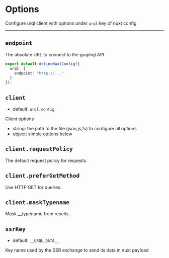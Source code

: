# Options

Configure urql client with options under `urql` key of nuxt config 

---

## `endpoint`

The absolute URL to connect to the graphql API 

```typescript [nuxt.config]
export default defineNuxtConfig({
  urql: {
    endpoint: "http://..."
  }
});
```

## `client`

- default: `urql.config`

Client options 

- string: the path to the file (json,js,ts) to configure all options
- object: simple options below

## `client.requestPolicy`

The default request policy for requests.

## `client.preferGetMethod`

Use HTTP GET for queries.

## `client.maskTypename`

Mask __typename from results.

## `ssrKey`

- default: `__URQL_DATA__`

Key name used by the SSR exchange to send its data in nuxt payload
